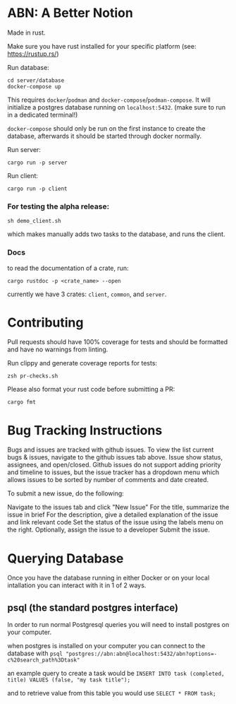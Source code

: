 # ABN: A Better Notion

Made in rust.

Make sure you have rust installed for your specific platform (see: https://rustup.rs/)

Run database:
```
cd server/database
docker-compose up
```
This requires `docker`/`podman` and `docker-compose`/`podman-compose`. It will initialize a postgres database running on `localhost:5432`. (make sure to run in a dedicated terminal!)

`docker-compose` should only be run on the first instance to create the database, afterwards it should be started through docker normally.

Run server:

```
cargo run -p server
```

Run client:

```
cargo run -p client
```

### For testing the alpha release:

```
sh demo_client.sh
```

which makes manually adds two tasks to the database, and runs the client.

### Docs

to read the documentation of a crate, run:

```
cargo rustdoc -p <crate_name> --open
```

currently we have 3 crates: `client`, `common`, and `server`.

# Contributing

Pull requests should have 100% coverage for tests and should be formatted and have no warnings from linting.

Run clippy and generate coverage reports for tests:

```
zsh pr-checks.sh
```

Please also format your rust code before submitting a PR:

```
cargo fmt
```

# Bug Tracking Instructions

Bugs and issues are tracked with github issues. To view the list current bugs & issues, navigate to the github issues tab above. Issue show status, assignees, and open/closed. Github issues do not support adding priority and timeline to issues, but the issue tracker has a dropdown menu which allows issues to be sorted by number of comments and date created.

To submit a new issue, do the following:

Navigate to the issues tab and click "New Issue"
For the title, summarize the issue in brief
For the description, give a detailed explanation of the issue and link relevant code
Set the status of the issue using the labels menu on the right. Optionally, assign the issue to a developer
Submit the issue.

# Querying Database
Once you have the database running in either Docker or on your local intallation you can interact with it in 1 of 2 ways.

## psql (the standard postgres interface)
In order to run normal Postgresql queries you will need to install postgres on your computer.

when postgres is installed on your computer you can connect to the database with `psql "postgres://abn:abn@localhost:5432/abn?options=-c%20search_path%3Dtask"`

an example query to create a task would be 
`INSERT INTO task (completed, title)
VALUES (false, "my task title");`

and to retrieve value from this table you would use `SELECT * FROM task;`


